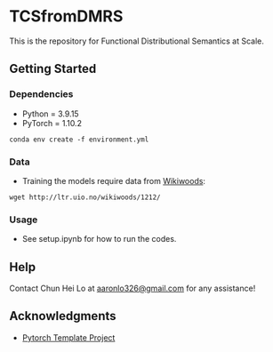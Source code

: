 # TCSfromDMRS

This is the repository for Functional Distributional Semantics at Scale.

## Getting Started

### Dependencies
* Python = 3.9.15
* PyTorch = 1.10.2
```
conda env create -f environment.yml
```

### Data

* Training the models require data from [Wikiwoods](https://github.com/delph-in/docs/wiki/WikiWoods):
```
wget http://ltr.uio.no/wikiwoods/1212/
```


### Usage

* See setup.ipynb for how to run the codes.

## Help

Contact Chun Hei Lo at aaronlo326@gmail.com for any assistance!

## Acknowledgments

* [Pytorch Template Project](https://github.com/victoresque/pytorch-template)

